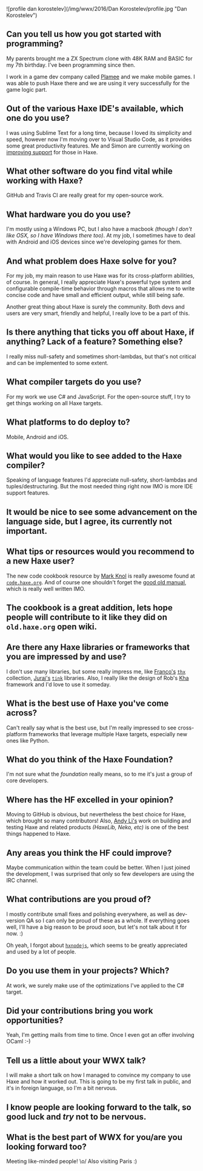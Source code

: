 [template]: ../../templates/interview.html
[author]: https://twitter.com/nadako "@nadako"
[date]: / "2016-05-26"
[modified]: / "2016-05-26"

![profile dan korostelev](/img/wwx/2016/Dan Korostelev/profile.jpg "Dan Korostelev")

## Can you tell us how you got started with programming?

My parents brought me a ZX Spectrum clone with 48K RAM and BASIC for my 7th birthday. I've been programming since then.

I work in a game dev company called [Plamee](https://twitter.com/plameegames) and we make mobile games. I was able to push Haxe there and we are using it very successfully for the game logic part.

## Out of the various Haxe IDE's available, which one do you use?

I was using Sublime Text for a long time, because I loved its simplicity and speed, however now I'm moving over to Visual Studio Code, as it provides some great productivity features. Me and Simon are currently working on [improving support](https://github.com/vshaxe/haxe-languageserver) for those in Haxe.

## What other software do you find vital while working with Haxe?

GitHub and Travis CI are really great for my open-source work.

## What hardware you do you use?

I'm mostly using a Windows PC, but I also have a macbook _(though I don't like OSX, so I have Windows there too)_. At my job, I sometimes have to deal with Android and iOS devices since we're developing games for them.

## And what problem does Haxe solve for you?

For my job, my main reason to use Haxe was for its cross-platform abilities, of course. In general, I really appreciate Haxe's powerful type system and configurable compile-time behavior through macros that allows me to write concise code and have small and efficient output, while still being safe.

Another great thing about Haxe is surely the community. Both devs and users are very smart, friendly and helpful, I really love to be a part of this.

## Is there anything that ticks you off about Haxe, if anything? Lack of a feature? Something else?

I really miss null-safety and sometimes short-lambdas, but that's not critical and can be implemented to some extent.

## What compiler targets do you use?

For my work we use C# and JavaScript. For the open-source stuff, I try to get things working on all Haxe targets.

## What platforms to do deploy to?

Mobile, Android and iOS.

## What would you like to see added to the Haxe compiler?

Speaking of language features I'd appreciate null-safety, short-lambdas and tuples/destructuring. But the most needed thing right now IMO is more IDE support features.

## It would be nice to see some advancement on the language side, but I agree, its currently not important.

## What tips or resources would you recommend to a new Haxe user?

The new code cookbook resource by [Mark Knol](https://twitter.com/mknol) is really awesome found at [`code.haxe.org`](http://code.haxe.org/).
And of course one shouldn't forget the [good old manual](http://old.haxe.org/), which is really well written IMO.

## The cookbook is a great addition, lets hope people will contribute to it like they did on `old.haxe.org` open wiki.

## Are there any Haxe libraries or frameworks that you are impressed by and use?

I don't use many libraries, but some really impress me, like [Franco's](https://twitter.com/fponticelli) [`thx`](http://thx-lib.org/) collection, [Juraj's](https://twitter.com/back2dos) [`tink`](https://github.com/haxetink/) libraries. Also, I really like the design of Rob's [Kha](http://kha.tech/) framework and I'd love to use it someday.

## What is the best use of Haxe you've come across?

Can't really say what is the best use, but I'm really impressed to see cross-platform frameworks that leverage multiple Haxe targets, especially new ones like Python.

## What do you think of the Haxe Foundation?

I'm not sure what the *foundation* really means, so to me it's just a group of core developers.

## Where has the HF excelled in your opinion?

Moving to GitHub is obvious, but nevertheless the best choice for Haxe, which brought so many contributors! Also, [Andy Li's](https://twitter.com/andy_li) work on building and testing Haxe and related products _(HaxeLib, Neko, etc)_ is one of the best things happened to Haxe.

## Any areas you think the HF could improve?

Maybe communication within the team could be better. When I just joined the development, I was surprised that only so few developers are using the IRC channel.

## What contributions are you proud of?

I mostly contribute small fixes and polishing everywhere, as well as dev-version QA so I can only be proud of these as a whole. If everything goes well, I'll have a big reason to be proud _soon_, but let's not talk about it for now. :)

Oh yeah, I forgot about [`hxnodejs`](https://github.com/HaxeFoundation/hxnodejs), which seems to be greatly appreciated and used by a lot of people.

## Do you use them in your projects? Which?

At work, we surely make use of the optimizations I've applied to the C# target.

## Did your contributions bring you work opportunities?

Yeah, I'm getting mails from time to time. Once I even got an offer involving OCaml :-)

## Tell us a little about your WWX talk?

I will make a short talk on how I managed to convince my company to use Haxe and how it worked out. This is going to be my first talk in public, and it's in foreign language, so I'm a bit nervous.

## I know people are looking forward to the talk, so good luck and _try_ not to be nervous.

## What is the best part of WWX for you/are you looking forward too?

Meeting like-minded people! \o/ Also visiting Paris :)
